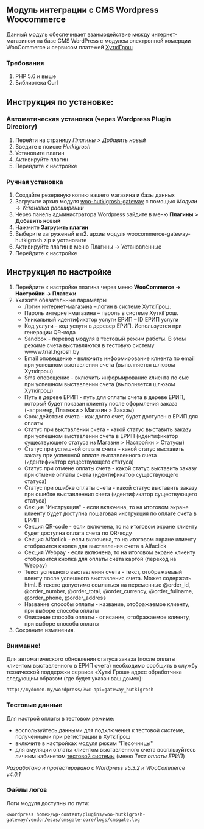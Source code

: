 ## Модуль интеграции с CMS Wordpress Woocommerce

Данный модуль обеспечивает взаимодействие между интернет-магазином на базе CMS WordPress с модулем электронной комерции WooCommerce и сервисом платежей [ХуткiГрош](hutkigrosh.by)

### Требования ###
1. PHP 5.6 и выше 
1. Библиотека Curl 

## Инструкция по установке:
### Автоматическая установка (через Wordpress Plugin Directory) 
1. Перейти на страницу _Плагины > Добавить новый_
1. Введите в поиске _Hutkigrosh_
1. Установите плагин 
1. Активируйте плагин
1. Перейдите к настройке

### Ручная установка
1. Создайте резервную копию вашего магазина и базы данных
1. Загрузите архив модуля [woo-hutkigrosh-gateway](https://bitbucket.esas.by/projects/CG/repos/cmsgate-woocommerce-hutkigrosh/browse/woo-hutkigrosh-gateway.zip) с помощью _Модули_ -> _Установка расширений_
1. Через панель администратора Wordpress зайдите в меню __Плагины > Добавить новый__
1. Нажмите __Загрузить плагин__
1. Выберите загруженый в п2. архив модуля woocommerce-gateway-hutkigrosh.zip и установите
1. Активируйте плагин в меню Плагины -> Установленные
1. Перейдите к настройке

## Инструкция по настройке
1. Перейдите к настройке плагина через меню __WooCommerce -> Настройки -> Платежи__
1. Укажите обязательные параметры
    * Логин интернет-магазина – логин в системе ХуткiГрош.
    * Пароль интернет-магазина – пароль в системе ХуткiГрош.
    * Уникальный идентификатор услуги ЕРИП – ID ЕРИП услуги
    * Код услуги – код услуги в деревер ЕРИП. Используется при генерации QR-кода
    * Sandbox - перевод модуля в тестовый режим работы. В этом режиме счета выставляются в тестовую систему wwww.trial.hgrosh.by
    * Email оповещение - включить информирование клиента по email при успешном выставлении счета (выполняется шлюзом Хуткiгрош)
    * Sms оповещение - включить информирование клиента по смс при успешном выставлении счета (выполняется шлюзом Хуткiгрош)
    * Путь в дереве ЕРИП - путь для оплаты счета в дереве ЕРИП, который будет показан клиенту после оформления заказа (например, Платежи > Магазин > Заказы)
    * Срок действия счета - как долго счет, будет доступен в ЕРИП для оплаты    
    * Статус при выставлении счета  - какой статус выставить заказу при успешном выставлении счета в ЕРИП (идентификатор существующего статуса из Магазин > Настройки > Статусы)
    * Статус при успешной оплате счета - какой статус выставить заказу при успешной оплате выставленного счета (идентификатор существующего статуса)
    * Статус при отмене оплаты счета - какой статус выставить заказу при отмене оплаты счета (идентификатор существующего статуса)
    * Статус при ошибке оплаты счета - какой статус выставить заказу при ошибке выставленния счета (идентификатор существующего статуса)
    * Секция "Инструкция" - если включена, то на итоговом экране клиенту будет доступна пошаговая инструкция по оплате счета в ЕРИП
    * Секция QR-code - если включена, то на итоговом экране клиенту будет доступна оплата счета по QR-коду
    * Секция Alfaclick - если включена, то на итоговом экране клиенту отобразится кнопка для выставления счета в Alfaclick
    * Секция Webpay - если включена, то на итоговом экране клиенту отобразится кнопка для оплаты счета картой (переход на Webpay)
    * Текст успешного выставления счета - текст, отображаемый кленту после успешного выставления счета. Может содержать html. В тексте допустимо ссылаться на переменные @order_id, @order_number, @order_total, @order_currency, @order_fullname, @order_phone, @order_address
    * Название способы оплаты - название, отображаемое клиенту, при выборе способа оплаты
    * Описание способа оплаты - описание, отображаемое клиенту, при выборе способа оплаты
1. Сохраните изменения.

### Внимание!
Для автоматического обновления статуса заказа (после оплаты клиентом выставленного в ЕРИП счета) необходимо сообщить в службу технической поддержки сервиса «Хуткi Грош» адрес обработчика следующим образом (где будет указан ваш домен):
```
http://mydomen.my/wordpress/?wc-api=gateway_hutkigrosh
```

### Тестовые данные
Для настрой оплаты в тестовом режиме:
 * воспользуйтесь данными для подключения к тестовой системе, полученными при регистрации в ХуткiГрош
 * включите в настройках модуля режим "Песочницы" 
 * для эмуляции оплаты клиентом выставленного счета воспльзуйтесь личным кабинетом [тестовой системы](https://trial.hgrosh.by) (меню _Тест оплаты ЕРИП_)

_Разработано и протестировано с Wordpress v5.3.2 и WooCommerce v4.0.1_


### Файлы логов
Логи модуля доступны по пути:

`<wordpress home>/wp-content/plugins/woo-hutkigrosh-gateway/vendor/esas/cmsgate-core/logs/cmsgate.log`
